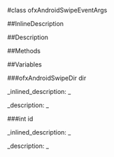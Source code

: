 #class ofxAndroidSwipeEventArgs


<!--
_visible: True_
_advanced: False_
_istemplated: False_
_extends: _
-->

##InlineDescription






##Description





##Methods



##Variables



###ofxAndroidSwipeDir dir

<!--
_name: dir_
_type: ofxAndroidSwipeDir_
_access: public_
_version_started: 0.9.0_
_version_deprecated: _
_summary: _
_visible: True_
_constant: False_
_advanced: False_
-->

_inlined_description: _







_description: _







<!----------------------------------------------------------------------------->

###int id

<!--
_name: id_
_type: int_
_access: public_
_version_started: 0.9.0_
_version_deprecated: _
_summary: _
_visible: True_
_constant: False_
_advanced: False_
-->

_inlined_description: _







_description: _







<!----------------------------------------------------------------------------->

